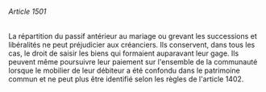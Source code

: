 ###### Article 1501

La répartition du passif antérieur au mariage ou grevant les successions et libéralités ne peut préjudicier aux créanciers. Ils conservent, dans tous les cas, le droit de saisir les biens qui formaient auparavant leur gage. Ils peuvent même poursuivre leur paiement sur l'ensemble de la communauté lorsque le mobilier de leur débiteur a été confondu dans le patrimoine commun et ne peut plus être identifié selon les règles de l'article 1402.

